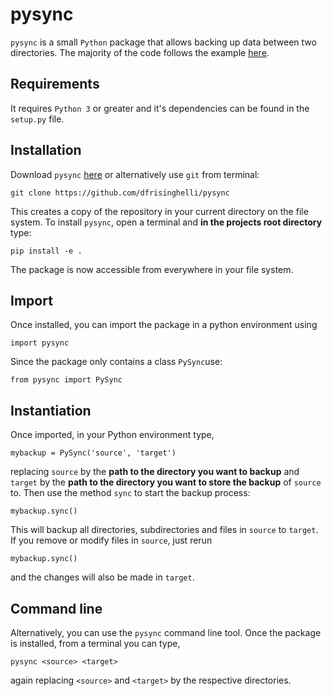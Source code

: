 # pysync

`pysync` is a small `Python` package that allows backing up data between two
directories. The majority of the code follows the example 
[here](https://codereview.stackexchange.com/questions/143949/building-an-efficient-python-backup-module).

## Requirements
It requires `Python 3` or greater and it's dependencies can be found in the `setup.py` file.

## Installation
Download `pysync` [here](https://github.com/dfrisinghelli/pysync)
or alternatively use `git` from terminal:

```bash,
git clone https://github.com/dfrisinghelli/pysync
```

This creates a copy of the repository in your current directory on the file
system. To install `pysync`, open a terminal and **in the projects root directory**
type:

```bash,
pip install -e .
```
The package is now accessible from everywhere in your file system.

## Import
Once installed, you can import the package in a python environment using

```python,
import pysync
```
Since the package only contains a class `PySync`use:

```python,
from pysync import PySync
```

## Instantiation
Once imported, in your Python environment type,

```python,
mybackup = PySync('source', 'target')
```
replacing `source` by the **path to the directory you want to backup** and `target` by the **path to the directory you want to store the backup** of `source` to. Then use the method `sync` to start the backup process:

```python,
mybackup.sync()
```

This will backup all directories, subdirectories and files in `source` to `target`. If you remove or modify files in `source`, just rerun

```python,
mybackup.sync()
```
and the changes will also be made in `target`.

## Command line
Alternatively, you can use the `pysync` command line tool. Once the package is installed, from a terminal you can type,

```bash,
pysync <source> <target>
```
again replacing `<source>` and `<target>` by the respective directories.
